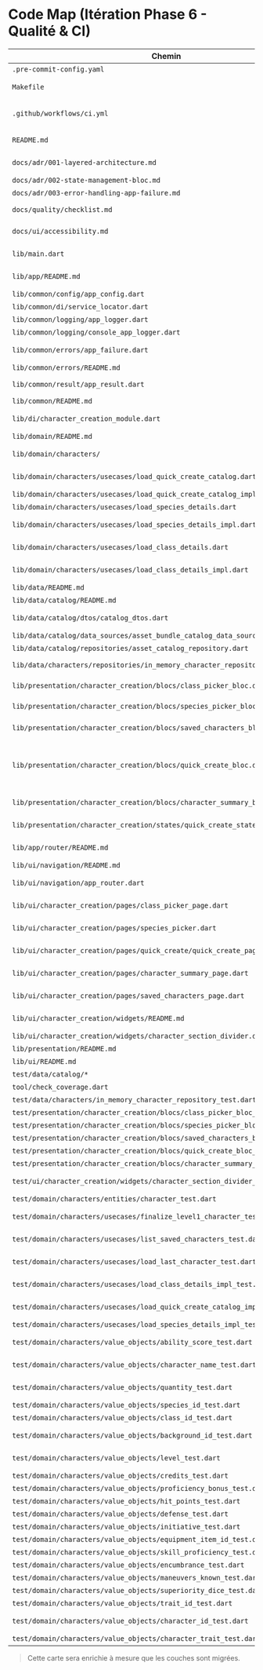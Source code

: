 <!--
Fichier : docs/refactor/code_map.md
Rôle : Fournir la cartographie des fichiers ajoutés/clé avec leurs rôles et dépendances.
Dépendances : Se base sur la structure actuelle du projet.
Exemple d'usage : Consulter ce document pour comprendre où ajouter une nouvelle pièce.
-->

# Code Map (Itération Phase 6 - Qualité & CI)

| Chemin | Rôle | Dépendances clés |
| --- | --- | --- |
| `.pre-commit-config.yaml` | Hooks locaux `make format/lint/test` | `pre-commit`, `Makefile` |
| `Makefile` | Commandes format/lint/test/ci (inclut le seuil couverture) | Flutter SDK, `tool/check_coverage.dart` |
| `.github/workflows/ci.yml` | Workflow GitHub Actions format/analyse/tests/couverture/catalogue | `Makefile`, `tool/check_coverage.dart`, `tool/catalog_validate.dart` |
| `README.md` | Guide racine (architecture, commandes, sécurité) | `docs/refactor/*`, `Makefile`, `.github/workflows/ci.yml` |
| `docs/adr/001-layered-architecture.md` | ADR sur la séparation en couches | `lib/common`, `lib/domain`, `lib/data`, `lib/features`, `lib/ui` |
| `docs/adr/002-state-management-bloc.md` | ADR adoption BLoC | `flutter_bloc`, `bloc_test` |
| `docs/adr/003-error-handling-app-failure.md` | ADR politique d'erreurs | `AppFailure`, `AppResult` |
| `docs/quality/checklist.md` | Checklist merge (build/lint/tests/doc) | `Makefile`, `docs/refactor/mvvm_plan.md` |
| `docs/ui/accessibility.md` | Règles d'accessibilité et composants dédiés | Flutter Material |
| `lib/main.dart` | Point d'entrée Flutter configurant config + logger | `AppConfig`, `ServiceLocator`, `ConsoleAppLogger` |
| `lib/app/README.md` | Documentation du shell applicatif (Sw5eApp, HomeNav) | `lib/app/app.dart`, `lib/app/home_nav.dart` |
| `lib/common/config/app_config.dart` | Chargement `.env` et accès typé | `flutter_dotenv` |
| `lib/common/di/service_locator.dart` | Service locator `get_it` pour DI | `get_it`, `AppConfig`, `AppLogger` |
| `lib/common/logging/app_logger.dart` | Interface de journalisation | Aucune |
| `lib/common/logging/console_app_logger.dart` | Implémentation console | `logger` |
| `lib/common/errors/app_failure.dart` | Typage des erreurs applicatives (`AppFailure`) | `DomainError`, `AppFailureCategory` |
| `lib/common/errors/README.md` | Politique d'erreurs et règles de mapping | `AppFailure` |
| `lib/common/result/app_result.dart` | Alias résultat commun + helpers `appOk/appErr` | `core/domain/result.dart` |
| `lib/common/README.md` | Guide de la couche Common | Aucune |
| `lib/di/character_creation_module.dart` | Enregistrement module création perso (ServiceLocator + providers legacy) | `ServiceLocator`, `get_it`, Riverpod |
| `lib/domain/README.md` | Guide de la couche Domain | Aucune |
| `lib/domain/characters/` | Sous-domaine Personnages (entités, VO, use cases, ports) | Value Objects + AppResult |
| `lib/domain/characters/usecases/load_quick_create_catalog.dart` | Contrat `LoadQuickCreateCatalog` (snapshot listes/équipements) | `AppResult`, `CatalogRepository` |
| `lib/domain/characters/usecases/load_quick_create_catalog_impl.dart` | Implémentation du snapshot catalogue | `CatalogRepository`, `DomainError` |
| `lib/domain/characters/usecases/load_species_details.dart` | Contrat pour récupérer traits d'espèce | `AppResult`, `CatalogRepository` |
| `lib/domain/characters/usecases/load_species_details_impl.dart` | Implémentation (résout les traits + ids manquants) | `CatalogRepository`, `DomainError` |
| `lib/domain/characters/usecases/load_class_details.dart` | Contrat pour charger la classe + compétences | `AppResult`, `CatalogRepository` |
| `lib/domain/characters/usecases/load_class_details_impl.dart` | Implémentation (tri compétences + définitions) | `CatalogRepository`, `DomainError` |
| `lib/data/README.md` | Guide de la couche Data | Aucune |
| `lib/data/catalog/README.md` | Diagramme module catalogue | AssetBundle |
| `lib/data/catalog/dtos/catalog_dtos.dart` | DTO + mapping JSON → domaine pour le catalogue | `CatalogRepository` |
| `lib/data/catalog/data_sources/asset_bundle_catalog_data_source.dart` | Chargement JSON via AssetBundle | Flutter AssetBundle |
| `lib/data/catalog/repositories/asset_catalog_repository.dart` | Adapter CatalogRepository basé assets | DTO + data source |
| `lib/data/characters/repositories/in_memory_character_repository.dart` | Implémentation volatile de `CharacterRepository` | Entité `Character` |
| `lib/presentation/character_creation/blocs/class_picker_bloc.dart` | ViewModel BLoC du sélecteur de classe | `CatalogRepository`, `AppLogger`, `AppFailure` |
| `lib/presentation/character_creation/blocs/species_picker_bloc.dart` | ViewModel BLoC du sélecteur d'espèce | `CatalogRepository`, `AppLogger`, `AppFailure` |
| `lib/presentation/character_creation/blocs/saved_characters_bloc.dart` | ViewModel BLoC liste personnages sauvegardés | `ListSavedCharacters`, `AppResult`, `AppFailure` |
| `lib/presentation/character_creation/blocs/quick_create_bloc.dart` | ViewModel BLoC assistant de création rapide | `LoadQuickCreateCatalog`, `LoadSpeciesDetails`, `LoadClassDetails`, `FinalizeLevel1Character`, `AppLogger`, `AppFailure` |
| `lib/presentation/character_creation/blocs/character_summary_bloc.dart` | ViewModel BLoC résumé personnages (chargement/partage) | `ListSavedCharacters`, `AppLogger`, `AppFailure` |
| `lib/presentation/character_creation/states/quick_create_state.dart` | État immuable du wizard de création rapide | `ClassDef`, `TraitDef`, `AppFailure` |
| `lib/app/router/README.md` | Documentation de la configuration GoRouter | `lib/app/router/app_router.dart` |
| `lib/ui/navigation/README.md` | Guide de la navigation UI | GoRouter |
| `lib/ui/navigation/app_router.dart` | Construction du `GoRouter` (routes + erreurs) | `go_router`, `flutter_riverpod`, pages UI |
| `lib/ui/character_creation/pages/class_picker_page.dart` | Vue Flutter (instancie ClassPickerBloc via ServiceLocator + rendu liste/détails) | `flutter_bloc`, `ServiceLocator` |
| `lib/ui/character_creation/pages/species_picker.dart` | Vue Flutter (instancie SpeciesPickerBloc via ServiceLocator + rendu liste/détails) | `flutter_bloc`, `ServiceLocator` |
| `lib/ui/character_creation/pages/quick_create/quick_create_page.dart` | Vue Flutter binding QuickCreateBloc et étapes UI | `flutter_bloc`, `ServiceLocator`, Riverpod connectivité |
| `lib/ui/character_creation/pages/character_summary_page.dart` | Vue Flutter résumé branchée sur CharacterSummaryBloc + partage | `flutter_bloc`, `share_plus`, `ServiceLocator` |
| `lib/ui/character_creation/pages/saved_characters_page.dart` | Vue Flutter listant les personnages sauvegardés | `flutter_bloc`, `ServiceLocator` |
| `lib/ui/character_creation/widgets/README.md` | Guide des widgets partagés du module création | Flutter Material |
| `lib/ui/character_creation/widgets/character_section_divider.dart` | Séparateur accessible partagé | Flutter Material |
| `lib/presentation/README.md` | Guide de la couche Presentation | Aucune |
| `lib/ui/README.md` | Guide de la couche UI | Aucune |
| `test/data/catalog/*` | Tests d'intégration catalogue hors-ligne | `flutter_test`, adapter data |
| `tool/check_coverage.dart` | Script Dart imposant le seuil de couverture | `dart:io`, rapport LCOV |
| `test/data/characters/in_memory_character_repository_test.dart` | Tests unitaires repository mémoire | `flutter_test` |
| `test/presentation/character_creation/blocs/class_picker_bloc_test.dart` | Tests unitaires ClassPickerBloc | `bloc_test`, `mocktail` |
| `test/presentation/character_creation/blocs/species_picker_bloc_test.dart` | Tests unitaires SpeciesPickerBloc | `bloc_test`, `mocktail` |
| `test/presentation/character_creation/blocs/saved_characters_bloc_test.dart` | Tests unitaires SavedCharactersBloc | `bloc_test`, `mocktail` |
| `test/presentation/character_creation/blocs/quick_create_bloc_test.dart` | Tests unitaires QuickCreateBloc | `bloc_test`, `mocktail` |
| `test/presentation/character_creation/blocs/character_summary_bloc_test.dart` | Tests unitaires CharacterSummaryBloc | `bloc_test`, `mocktail` |
| `test/ui/character_creation/widgets/character_section_divider_golden_test.dart` | Golden test du séparateur partagé (génère la référence depuis un Base64 embarqué) | `flutter_test`, `matchesGoldenFile` |
| `test/domain/characters/entities/character_test.dart` | Tests entité Character et ses invariants | `flutter_test`, Value Objects |
| `test/domain/characters/usecases/finalize_level1_character_test.dart` | Scénario heureux FinalizeLevel1Character et persistance | `flutter_test`, `mocktail` |
| `test/domain/characters/usecases/list_saved_characters_test.dart` | Vérifie la récupération triée et les erreurs du listing | `flutter_test`, `mocktail` |
| `test/domain/characters/usecases/load_last_character_test.dart` | Contrôle le retour du dernier personnage ou null | `flutter_test`, `mocktail` |
| `test/domain/characters/usecases/load_class_details_impl_test.dart` | Couverture du chargement des détails de classe | `flutter_test`, `mocktail` |
| `test/domain/characters/usecases/load_quick_create_catalog_impl_test.dart` | Snapshot du catalogue rapide et validations | `flutter_test`, `mocktail` |
| `test/domain/characters/usecases/load_species_details_impl_test.dart` | Vérifie l'assemblage des détails d'espèce | `flutter_test`, `mocktail` |
| `test/domain/characters/value_objects/ability_score_test.dart` | Tests Value Object AbilityScore (bornes/modificateur) | `flutter_test` |
| `test/domain/characters/value_objects/character_name_test.dart` | Tests Value Object CharacterName (normalisation, erreurs) | `flutter_test` |
| `test/domain/characters/value_objects/quantity_test.dart` | Tests Value Object Quantity (bornes/helpers) | `flutter_test` |
| `test/domain/characters/value_objects/species_id_test.dart` | Vérifie la normalisation slug d'espèce | `flutter_test` |
| `test/domain/characters/value_objects/class_id_test.dart` | Vérifie la normalisation slug de classe | `flutter_test` |
| `test/domain/characters/value_objects/background_id_test.dart` | Vérifie la normalisation slug de background | `flutter_test` |
| `test/domain/characters/value_objects/level_test.dart` | Couvre les bornes du niveau de personnage | `flutter_test` |
| `test/domain/characters/value_objects/credits_test.dart` | Valide les montants de crédits | `flutter_test` |
| `test/domain/characters/value_objects/proficiency_bonus_test.dart` | Vérifie la table du bonus de maîtrise | `flutter_test` |
| `test/domain/characters/value_objects/hit_points_test.dart` | Gardes-fous des points de vie | `flutter_test` |
| `test/domain/characters/value_objects/defense_test.dart` | Gardes-fous de la défense | `flutter_test` |
| `test/domain/characters/value_objects/initiative_test.dart` | Gardes-fous de l'initiative | `flutter_test` |
| `test/domain/characters/value_objects/equipment_item_id_test.dart` | Slug d'objet d'équipement | `flutter_test` |
| `test/domain/characters/value_objects/skill_proficiency_test.dart` | Règles de maîtrise des compétences | `flutter_test` |
| `test/domain/characters/value_objects/encumbrance_test.dart` | Limites d'encombrement | `flutter_test` |
| `test/domain/characters/value_objects/maneuvers_known_test.dart` | Bornes du nombre de manœuvres | `flutter_test` |
| `test/domain/characters/value_objects/superiority_dice_test.dart` | Cohérence du pool de dés de supériorité | `flutter_test` |
| `test/domain/characters/value_objects/trait_id_test.dart` | Normalisation des identifiants de trait | `flutter_test` |
| `test/domain/characters/value_objects/character_id_test.dart` | Validation/génération d'identifiants de personnage | `flutter_test` |
| `test/domain/characters/value_objects/character_trait_test.dart` | Comparaison par valeur des traits | `flutter_test` |

> Cette carte sera enrichie à mesure que les couches sont migrées.
